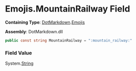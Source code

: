 # Emojis\.MountainRailway Field

**Containing Type**: [DotMarkdown](../../README.md)\.[Emojis](../README.md)

**Assembly**: DotMarkdown\.dll

```csharp
public const string MountainRailway = ":mountain_railway:"
```

### Field Value

System\.[String](https://docs.microsoft.com/en-us/dotnet/api/system.string)